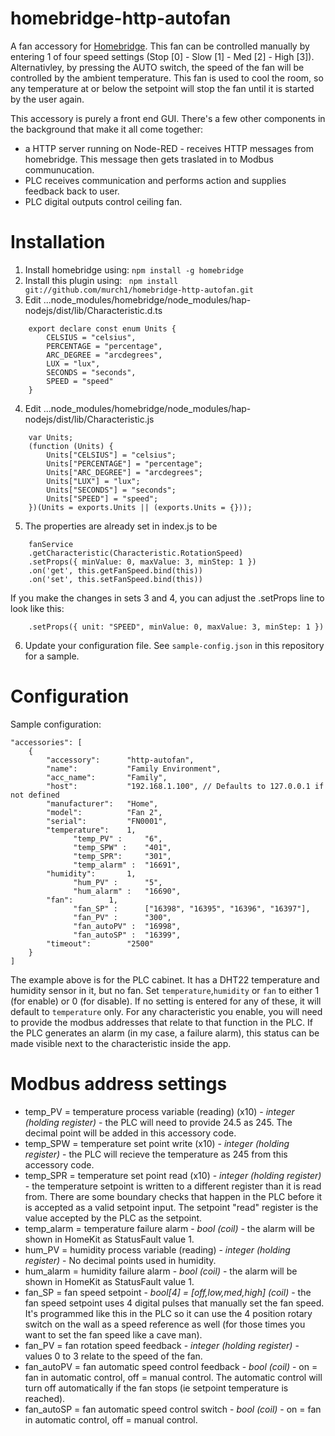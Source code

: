 # homebridge-http-autofan

A fan accessory for [Homebridge](https://github.com/nfarina/homebridge). This fan can be controlled manually by entering 1 of four speed settings (Stop [0] - Slow [1] - Med [2] - High [3]). Alternativley, by pressing the AUTO switch, the speed of the fan will be controlled by the ambient temperature. This fan is used to cool the room, so any temperature at or below the setpoint will stop the fan until it is started by the user again.

This accessory is purely a front end GUI. There's a few other components in the background that make it all come together:
* a HTTP server running on Node-RED - receives HTTP messages from homebridge. This message then gets traslated in to Modbus communucation.
* PLC receives communication and performs action and supplies feedback back to user.
* PLC digital outputs control ceiling fan.

# Installation

1. Install homebridge using: `npm install -g homebridge`
2. Install this plugin using: ` npm install git://github.com/murch1/homebridge-http-autofan.git`
3. Edit ...node_modules/homebridge/node_modules/hap-nodejs/dist/lib/Characteristic.d.ts
```	
	export declare const enum Units {
	    CELSIUS = "celsius",
	    PERCENTAGE = "percentage",
	    ARC_DEGREE = "arcdegrees",
	    LUX = "lux",
	    SECONDS = "seconds",
	    SPEED = "speed"
	}
```
4. Edit ...node_modules/homebridge/node_modules/hap-nodejs/dist/lib/Characteristic.js
```	
	var Units;
	(function (Units) {
    	Units["CELSIUS"] = "celsius";
    	Units["PERCENTAGE"] = "percentage";
    	Units["ARC_DEGREE"] = "arcdegrees";
    	Units["LUX"] = "lux";
    	Units["SECONDS"] = "seconds";
    	Units["SPEED"] = "speed";
	})(Units = exports.Units || (exports.Units = {}));
```
5. The properties are already set in index.js to be
```	
	fanService
	.getCharacteristic(Characteristic.RotationSpeed)
	.setProps({ minValue: 0, maxValue: 3, minStep: 1 })
	.on('get', this.getFanSpeed.bind(this))
	.on('set', this.setFanSpeed.bind(this))
```
If you make the changes in sets 3 and 4, you can adjust the .setProps line to look like this:
```	
	.setProps({ unit: "SPEED", minValue: 0, maxValue: 3, minStep: 1 })
```    
6. Update your configuration file. See `sample-config.json` in this repository for a sample.

# Configuration

Sample configuration:

```
"accessories": [
	{
	    "accessory":      "http-autofan",
	    "name": 	      "Family Environment",
	    "acc_name":       "Family",
	    "host":           "192.168.1.100", // Defaults to 127.0.0.1 if not defined
	    "manufacturer":   "Home",
	    "model": 	      "Fan 2",
	    "serial": 	      "FN0001",
	    "temperature":    1,
              "temp_PV" :     "6",
              "temp_SPW" :    "401",
              "temp_SPR":     "301",
              "temp_alarm" :  "16691",
	    "humidity":       1,
              "hum_PV" :      "5",
              "hum_alarm" :   "16690",
	    "fan": 	      1,
              "fan_SP" :      ["16398", "16395", "16396", "16397"],
              "fan_PV" :      "300",
              "fan_autoPV" :  "16998",
              "fan_autoSP" :  "16399",
	    "timeout": 	      "2500"
	}
]
```
The example above is for the PLC cabinet. It has a DHT22 temperature and humidity sensor in it, but no fan. 
Set `temperature`,`humidity` or `fan` to either 1 (for enable) or 0 (for disable).
If no setting is entered for any of these, it will default to `temperature` only. For any characteristic you enable, you will need to provide the modbus addresses that relate to that function in the PLC. If the PLC generates an alarm (in my case, a failure alarm), this status can be made visible next to the characteristic inside the app.

# Modbus address settings
*    temp_PV = temperature process variable (reading) (x10) - *integer (holding register)* - the PLC will need to provide 24.5 as 245. The decimal point will be added in this accessory code.
*    temp_SPW = temperature set point write (x10) - *integer (holding register)* - the PLC will recieve the temperature as 245 from this accessory code.
*    temp_SPR = temperature set point read (x10) - *integer (holding register)* - the temperature setpoint is written to a different register than it is read from. There are some boundary checks that happen in the PLC before it is accepted as a valid setpoint input. The setpoint "read" register is the value accepted by the PLC as the setpoint. 
*    temp_alarm = temperature failure alarm - *bool (coil)* - the alarm will be shown in HomeKit as StatusFault value 1.
*    hum_PV = humidity process variable (reading) - *integer (holding register)* - No decimal points used in humidity.
*    hum_alarm = humidity failure alarm - *bool (coil)* - the alarm will be shown in HomeKit as StatusFault value 1.
*    fan_SP = fan speed setpoint - *bool[4] = [off,low,med,high] (coil)* - the fan speed setpoint uses 4 digital pulses that manually set the fan speed. It's programmed like this in the PLC so it can use the 4 position rotary switch on the wall as a speed reference as well (for those times you want to set the fan speed like a cave man).
*    fan_PV = fan rotation speed feedback - *integer (holding register)* - values 0 to 3 relate to the speed of the fan.
*    fan_autoPV = fan automatic speed control feedback - *bool (coil)* - on = fan in automatic control, off = manual control. The automatic control will turn off automatically if the fan stops (ie setpoint temperature is reached).
*    fan_autoSP = fan automatic speed control switch - *bool (coil)* - on = fan in automatic control, off = manual control.

